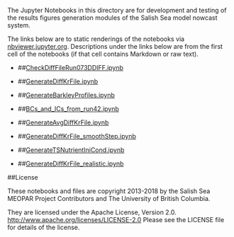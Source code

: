 The Jupyter Notebooks in this directory are for development and testing of
the results figures generation modules of the Salish Sea model nowcast system.

The links below are to static renderings of the notebooks via
[nbviewer.jupyter.org](http://nbviewer.jupyter.org/).
Descriptions under the links below are from the first cell of the notebooks
(if that cell contains Markdown or raw text).

* ##[CheckDiffFileRun073DDIFF.ipynb](http://nbviewer.jupyter.org/urls/bitbucket.org/canyonsubc/buildcanyon/raw/tip/Stratification/CheckDiffFileRun073DDIFF.ipynb)  
    
* ##[GenerateDiffKrFile.ipynb](http://nbviewer.jupyter.org/urls/bitbucket.org/canyonsubc/buildcanyon/raw/tip/Stratification/GenerateDiffKrFile.ipynb)  
    
* ##[GenerateBarkleyProfiles.ipynb](http://nbviewer.jupyter.org/urls/bitbucket.org/canyonsubc/buildcanyon/raw/tip/Stratification/GenerateBarkleyProfiles.ipynb)  
    
* ##[BCs_and_ICs_from_run42.ipynb](http://nbviewer.jupyter.org/urls/bitbucket.org/canyonsubc/buildcanyon/raw/tip/Stratification/BCs_and_ICs_from_run42.ipynb)  
    
* ##[GenerateAvgDiffKrFile.ipynb](http://nbviewer.jupyter.org/urls/bitbucket.org/canyonsubc/buildcanyon/raw/tip/Stratification/GenerateAvgDiffKrFile.ipynb)  
    
* ##[GenerateDiffKrFile_smoothStep.ipynb](http://nbviewer.jupyter.org/urls/bitbucket.org/canyonsubc/buildcanyon/raw/tip/Stratification/GenerateDiffKrFile_smoothStep.ipynb)  
    
* ##[GenerateTSNutrientIniCond.ipynb](http://nbviewer.jupyter.org/urls/bitbucket.org/canyonsubc/buildcanyon/raw/tip/Stratification/GenerateTSNutrientIniCond.ipynb)  
    
* ##[GenerateDiffKrFile_realistic.ipynb](http://nbviewer.jupyter.org/urls/bitbucket.org/canyonsubc/buildcanyon/raw/tip/Stratification/GenerateDiffKrFile_realistic.ipynb)  
    

##License

These notebooks and files are copyright 2013-2018
by the Salish Sea MEOPAR Project Contributors
and The University of British Columbia.

They are licensed under the Apache License, Version 2.0.
http://www.apache.org/licenses/LICENSE-2.0
Please see the LICENSE file for details of the license.
